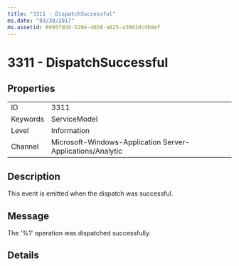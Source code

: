 ```yaml
---
title: "3311 - DispatchSuccessful"
ms.date: "03/30/2017"
ms.assetid: 6995fdd4-520e-46b9-a825-a3001dcdb0ef
---
```

# 3311 - DispatchSuccessful
## Properties  


|||  
|-|-|  
|ID|3311|  
|Keywords|ServiceModel|  
|Level|Information|  
|Channel|Microsoft-Windows-Application Server-Applications/Analytic|  

## Description  
 This event is emitted when the dispatch was successful.  

## Message  
 The '%1' operation was dispatched successfully.  

## Details
